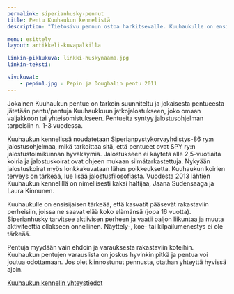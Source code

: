 ```yaml
---
permalink: siperianhusky-pennut
title: Pentu Kuuhaukun kennelistä
description: "Tietosivu pennun ostoa harkitsevalle. Kuuhaukulle on ensisijaisen tärkeää, että kasvatit pääsevät rakastaviin perheisiin"

menu: esittely
layout: artikkeli-kuvapalkilla

linkin-pikkukuva: linkki-huskynaama.jpg
linkin-teksti:

sivukuvat:
    - pepin1.jpg : Pepin ja Doughalin pentu 2011
---
```

Jokainen Kuuhaukun pentue on tarkoin suunniteltu ja jokaisesta pentueesta 
jätetään pentu/pentuja Kuuhaukkuun jatkojalostukseen, joko omaan valjakkoon tai yhteisomistukseen.
Pentueita syntyy jalostusohjelman tarpeisiin n. 1-3 vuodessa.

Kuuhaukun kennelissä noudatetaan Siperianpystykorvayhdistys-86 ry:n jalostusohjelmaa, mikä tarkoittaa sitä,
että pentueet ovat SPY ry:n jalostustoimikunnan hyväksymiä. Jalostukseen ei käytetä
alle 2,5-vuotiaita koiria ja jalostuskoirat ovat ohjeen mukaan silmätarkastettuja. Nykyään jalostuskoirat
myös lonkkakuvataan lähes poikkeuksetta. Kuuhaukun koirien terveys on tärkeää, lue lisää 
[jalostusfilosofiasta](jalostusfilosofia). Vuodesta 2013 lähtien Kuuhaukun kennelillä on nimellisesti kaksi haltijaa, Jaana Sudensaaga ja Laura Kinnunen.

Kuuhaukulle on ensisijaisen tärkeää, että kasvatit pääsevät rakastaviin perheisiin,
joissa ne saavat elää koko elämänsä (jopa 16 vuotta). Siperianhusky tarvitsee aktiivisen
perheen ja vaatii paljon liikuntaa ja muuta aktiviteettia ollakseen onnellinen. 
Näyttely-, koe- tai kilpailumenestys ei ole tärkeää.

Pentuja myydään vain ehdoin ja varauksesta rakastaviin koteihin. Kuuhaukun pentujen varauslista on joskus
hyvinkin pitkä ja pentua voi joutua odottamaan. Jos olet kiinnostunut pennusta,
otathan yhteyttä hyvissä ajoin.

[Kuuhaukun kennelin yhteystiedot](yhteystiedot)


